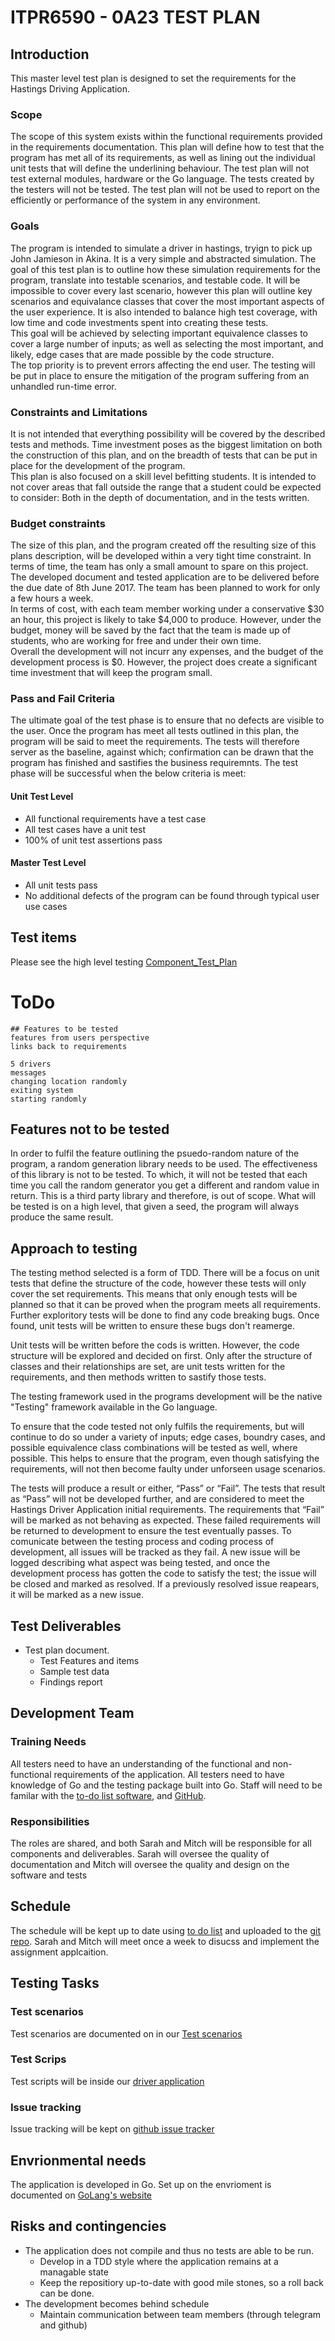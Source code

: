 # ITPR6590 - 0A23 TEST PLAN

## Introduction
This master level test plan is designed to set the requirements for the Hastings Driving Application.

### Scope
The scope of this system exists within the functional requirements provided in the requirements documentation. This plan will define how to test that the program has met all of its requirements, as well as lining out the individual unit tests that will define the underlining behaviour. The test plan will not test external modules, hardware or the Go language. The tests created by the testers will not be tested. The test plan will not be used to report on the efficiently or performance of the system in any environment.

### Goals
The program is intended to simulate a driver in hastings, tryign to pick up John Jamieson in Akina. It is a very simple and abstracted simulation. The goal of this test plan is to outline how these simulation requirements for the program, translate into testable scenarios, and testable code. It will be impossible to cover every last scenario, however this plan will outline key scenarios and equivalance classes that cover the most important aspects of the user experience. It is also intended to balance high test coverage, with low time and code investments spent into creating these tests.  
This goal will be achieved by selecting important equivalence classes to cover a large number of inputs; as well as selecting the most important, and likely, edge cases that are made possible by the code structure.  
The top priority is to prevent errors affecting the end user. The testing will be put in place to ensure the mitigation of the program suffering from an unhandled run-time error. 

### Constraints and Limitations
It is not intended that everything possibility will be covered by the described tests and methods. Time investment poses as the biggest limitation on both the construction of this plan, and on the breadth of tests that can be put in place for the development of the program.  
This plan is also focused on a skill level befitting students. It is intended to not cover areas that fall outside the range that a student could be expected to consider: Both in the depth of documentation, and in the tests written.  

### Budget constraints
The size of this plan, and the program created off the resulting size of this plans description, will be developed within a very tight time constraint. In terms of time, the team has only a small amount to spare on this project. The developed document and tested application are to be delivered before the due date of 8th June 2017. The team has been planned to work for only a few hours a week.  
In terms of cost, with each team member working under a conservative $30 an hour, this project is likely to take $4,000 to produce. However, under the budget, money will be saved by the fact that the team is made up of students, who are working for free and under their own time.  
Overall the development will not incurr any expenses, and the budget of the development process is $0. However, the project does create a significant time investment that will keep the program small.

### Pass and Fail Criteria
The ultimate goal of the test phase is to ensure that no defects are visible to the user. Once the program has meet all tests outlined in this plan, the program will be said to meet the requirements. The tests will therefore server as the baseline, against which; confirmation can be drawn that the program has finished and sastifies the business requiremnts. The test phase will be successful when the below criteria is meet:
#### Unit Test Level
* All functional requirements have a test case
* All test cases have a unit test
* 100% of unit test assertions pass
#### Master Test Level
* All unit tests pass
* No additional defects of the program can be found through typical user use cases

## Test items
Please see the high level testing [Component_Test_Plan](https://github.com/mitchellwarr/ITPR6.590_Testing_Plan/blob/master/Component_Test_Plan.md) 

# ToDo
```
## Features to be tested
features from users perspective  
links back to requirements  
  
5 drivers
messages
changing location randomly
exiting system
starting randomly
```
## Features not to be tested
In order to fulfil the feature outlining the psuedo-random nature of the program, a random generation library needs to be used. The effectiveness of this library is not to be tested. To which, it will not be tested that each time you call the random generator you get a different and random value in return. This is a third party library and therefore, is out of scope. What will be tested is on a high level, that given a seed, the program will always produce the same result.

## Approach to testing
The testing method selected is a form of TDD. There will be a focus on unit tests that define the structure of the code, however these tests will only cover the set requirements. This means that only enough tests will be planned so that it can be proved when the program meets all requirements. Further exploritory tests will be done to find any code breaking bugs. Once found, unit tests will be written to ensure these bugs don't reamerge.  

Unit tests will be written before the cods is written. However, the code structure will be explored and decided on first. Only after the structure of classes and their relationships are set, are unit tests written for the requirements, and then methods written to sastify those tests.  

The testing framework used in the programs development will be the native "Testing" framework available in the Go language.  

To ensure that the code tested not only fulfils the requirements, but will continue to do so under a variety of inputs; edge cases, boundry cases, and possible equivalence class combinations will be tested as well, where possible. This helps to ensure that the program, even though satisfying the requirements, will not then become faulty under unforseen usage scenarios.    

The tests will produce a result or either, “Pass” or “Fail”. The tests that result as “Pass” will not be developed further, and are considered to meet the Hastings Driver Application initial requirements. The requirements that “Fail” will be marked as not behaving as expected. These failed requirements will be returned to development to ensure the test eventually passes. To comunicate between the testing process and coding process of development, all issues will be tracked as they fail. A new issue will be logged describing what aspect was being tested, and once the development process has gotten the code to satisfy the test; the issue will be closed and marked as resolved. If a previously resolved issue reapears, it will be marked as a new issue.   

## Test Deliverables
* Test plan document.
  * Test Features and items 
  * Sample test data
  * Findings report

## Development Team
### Training Needs
All testers need to have an understanding of the functional and non-functional requirements of the application. All testers need to have knowledge of Go and the testing package built into Go. Staff will need to be familar with the [to-do list software](http://abstractspoon.weebly.com/), and [GitHub](https://github.com/).

### Responsibilities
The roles are shared, and both Sarah and Mitch will be responsible for all components and deliverables. Sarah will oversee the quality of documentation and Mitch will oversee the quality and design on the software and tests 

## Schedule
The schedule will be kept up to date using [to do list](http://abstractspoon.weebly.com/) and uploaded to the [git repo](https://github.com/mitchellwarr/ITPR6.590_Testing_Plan/blob/master/SoftwareTesting.tdl). 
Sarah and Mitch will meet once a week to disucss and implement the assignment applcaition.

## Testing Tasks
### Test scenarios
Test scenarios are documented on in our [Test scenarios](https://github.com/mitchellwarr/ITPR6.590_Testing_Plan/blob/master/test_case_scenrios)

### Test Scrips
Test scripts will be inside our [driver application](https://github.com/mitchellwarr/ITPR6.590_Testing_Plan/driverApp) 

### Issue tracking
Issue tracking will be kept on [github issue tracker](https://github.com/mitchellwarr/ITPR6.590_Testing_Plan/issues)

## Envrionmental needs 
The application is developed in Go. Set up on the envrioment is documented on [GoLang's website](https://golang.org/doc/install) 

## Risks and contingencies
* The application does not compile and thus no tests are able to be run.
  * Develop in a TDD style where the application remains at a managable state
  * Keep the repositiory up-to-date with good mile stones, so a roll back can be done.
* The development becomes behind schedule
  * Maintain communication between team members (through telegram and github)




